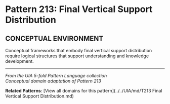 # Pattern 213: Final Vertical Support Distribution

## CONCEPTUAL ENVIRONMENT

Conceptual frameworks that embody final vertical support distribution require logical structures that support understanding and knowledge development.

---

*From the UIA 5-fold Pattern Language collection*  
*Conceptual domain adaptation of Pattern 213*

**Related Patterns**: [View all domains for this pattern](../../UIA/md/T213 Final Vertical Support Distribution.md)